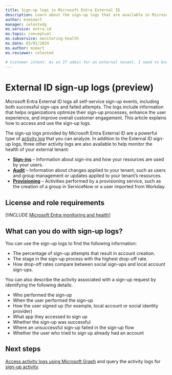 ```yaml
---
title: Sign-up logs in Microsoft Entra External ID
description: Learn about the sign-up logs that are available in Microsoft Entra External ID monitoring and health.
author: msmimart
manager: celestedg
ms.service: entra-id
ms.topic: conceptual
ms.subservice: monitoring-health
ms.date: 03/01/2024
ms.author: mimart
ms.reviewer: celested

# Customer intent: As an IT admin for an external tenant, I need to know what information is available in the sign-up logs so that I can use the logs to monitor all sign-up attempts and troubleshoot issues.
---
```

# External ID sign-up logs (preview)

Microsoft Entra External ID logs all self-service sign-up events, including both successful sign-ups and failed attempts. The logs include information that helps organizations optimize their sign-up processes, enhance the user experience, and improve overall customer engagement. This article explains how to access and use the sign-up logs.

The sign-up logs provided by Microsoft Entra External ID are a powerful type of [activity log](overview-monitoring-health.md) that you can analyze. In addition to the External ID sign-up logs, three other activity logs are also available to help monitor the health of your external tenant:

- **[Sign-ins](concept-sign-ins.md)** – Information about sign-ins and how your resources are used by your users.
- **[Audit](concept-audit-logs.md)** – Information about changes applied to your tenant, such as users and group management or updates applied to your tenant’s resources.
- **[Provisioning](concept-provisioning-logs.md)** – Activities performed by a provisioning service, such as the creation of a group in ServiceNow or a user imported from Workday.

## License and role requirements

[!INCLUDE [Microsoft Entra monitoring and health](../../includes/licensing-monitoring-health.md)]

## What can you do with sign-up logs?

You can use the sign-up logs to find the following information:

- The percentage of sign-up attempts that result in account creation.
- The stage in the sign-up process with the highest drop-off rate.
- How drop-off rates compare between social sign-ups and local account sign-ups.

You can also describe the activity associated with a sign-up request by identifying the following details:

- Who performed the sign-up
- When the user performed the sign-up
- How the user signed up (for example, local account or social identity provider)
- What app they accessed to sign up
- Whether the sign-up was successful
- Where an unsuccessful sign-up failed in the sign-up flow
- Whether the user who tried to sign up already had an account  

## Next steps

[Access activity logs using Microsoft Graph](howto-analyze-activity-logs-with-microsoft-graph.md) and query the activity logs for [sign-up activity](howto-analyze-activity-logs-with-microsoft-graph.md#sample-sign-up-queries-preview).
